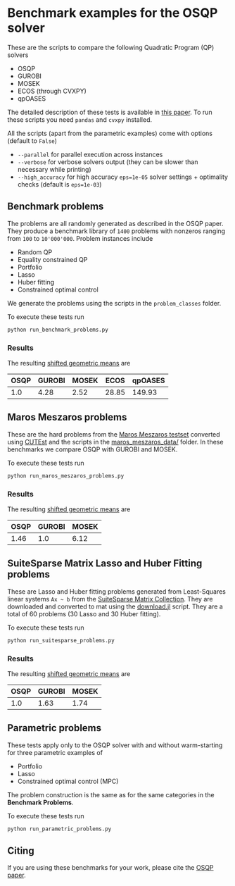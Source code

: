 # Benchmark examples for the OSQP solver

These are the scripts to compare the following Quadratic Program (QP) solvers

-   OSQP
-   GUROBI
-   MOSEK
-   ECOS (through CVXPY)
-   qpOASES

The detailed description of these tests is available in [this paper](https://arxiv.org/pdf/1711.08013.pdf).
To run these scripts you need `pandas` and `cvxpy` installed.

All the scripts (apart from the parametric examples) come with options (default to `False`)

- `--parallel` for parallel execution across instances
- `--verbose` for verbose solvers output (they  can be slower than necessary while printing)
- `--high_accuracy` for high accuracy `eps=1e-05` solver settings + optimality checks (default is `eps=1e-03`)


## Benchmark problems
The problems are all randomly generated as described in the OSQP paper.
They produce a benchmark library of `1400` problems with nonzeros ranging from `100` to `10'000'000`.
Problem instances include

-   Random QP
-   Equality constrained QP
-   Portfolio
-   Lasso
-   Huber fitting
-   Constrained optimal control

We generate the problems using the scripts in the `problem_classes` folder.

To execute these tests run
```python
python run_benchmark_problems.py
```

### Results
The resulting [shifted geometric means](http://plato.asu.edu/ftp/shgeom.html) are

| OSQP | GUROBI            | MOSEK           | ECOS               | qpOASES            |
| ---- | ----------------- | --------------- | ------------------ | ------------------ |
| 1.0  | 4.28              | 2.52            | 28.85              | 149.93             |


## Maros Meszaros problems
These are the hard problems from the [Maros Meszaros testset](http://www.cuter.rl.ac.uk/Problems/marmes.shtml) converted using [CUTEst](https://ccpforge.cse.rl.ac.uk/gf/project/cutest/wiki) and the scripts in the [maros_meszaros_data/](./problem_classes/maros_meszaros_data) folder.
In these benchmarks we compare OSQP with GUROBI and MOSEK.

To execute these tests run
```python
python run_maros_meszaros_problems.py
```

### Results
The resulting [shifted geometric means](http://plato.asu.edu/ftp/shgeom.html) are

| OSQP               | GUROBI | MOSEK             |
| ------------------ | ------ | ----------------- |
| 1.46               | 1.0    | 6.12              |


## SuiteSparse Matrix Lasso and Huber Fitting problems
These are Lasso and Huber fitting problems generated from Least-Squares linear systems `Ax ~ b` from the [SuiteSparse Matrix Collection](https://sparse.tamu.edu/). They are downloaded and converted to mat using the [download.jl](./problem_classes/suitesparse_matrix_collection/download.jl) script. They are a total of 60 problems (30 Lasso and 30 Huber fitting).

To execute these tests run
```python
python run_suitesparse_problems.py
```

### Results
The resulting [shifted geometric means](http://plato.asu.edu/ftp/shgeom.html) are

| OSQP | GUROBI             | MOSEK              |
| ---- | ------------------ | ------------------ |
| 1.0  | 1.63               | 1.74               |

## Parametric problems
These tests apply only to the OSQP solver with and without warm-starting for three parametric examples of
-   Portfolio
-   Lasso
-   Constrained optimal control (MPC)

The problem construction is the same as for the same categories in the **Benchmark Problems**.

To execute these tests run
```python
python run_parametric_problems.py
```

## Citing

If you are using these benchmarks for your work, please cite the [OSQP paper](https://osqp.org/citing/).
